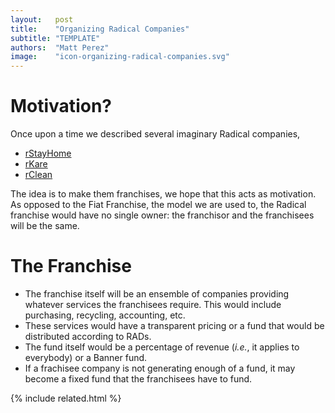 ```yaml
---
layout:   post
title:    "Organizing Radical Companies"
subtitle: "TEMPLATE"
authors:  "Matt Perez"
image:    "icon-organizing-radical-companies.svg"
---
```


<div style='display:none; '>
 <p>Once upon a time we described several Radical companies. This is another motivation.</p>
</div>

<h1>Motivation?</h1>
 <p>Once upon a time we described several imaginary Radical companies,</p>
  <ul>
   <li><a href="https://radicalcompanies.com/2022/05/12/rstayhome" blank="companies">rStayHome</a></li>
   <li><a href="https://radicalcompanies.com/2022/05/13/rkare" blank="companies">rKare</a></li>
   <li><a href="https://radicalcompanies.com/2022/05/14/rclean" blank="companies">rClean</a></li>
  </ul>
 <p>The idea is to make them franchises, we hope that this acts as motivation. As opposed to the Fiat Franchise, the model we are used to, the Radical franchise would have no single owner: the franchisor and the franchisees will be the same.</p>

<h1>The Franchise</h1>
<ul>
 <li>The franchise itself will be an ensemble of companies providing whatever services the franchisees require. This would include purchasing, recycling, accounting, etc.</li>
 <li>These services would have a transparent pricing or a fund that would be distributed according to RADs.</li>
 <li>The fund itself would be a percentage of revenue (<em>i.e.</em>, it applies to everybody) or a Banner fund.</li>
 <li>If a frachisee company is not generating enough of a fund, it may become a fixed fund that the franchisees have to fund.</li>
</ul>

{% include related.html %}